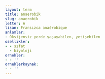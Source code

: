 ```yaml
---
layout: term
title: anaerobik
slug: anaerobik
letter: A
lisan: Fransızca anaérobique
anlamlar:
- Oksijensiz yerde yaşayabilen, yetişebilen
ozellikler:
- - sıfat
  - biyoloji
ornekler:
- - ''
orneklerkaynak:
- - ''
---
```

